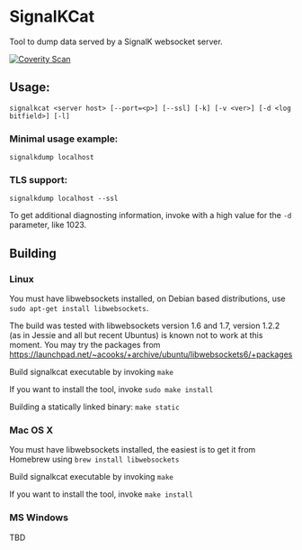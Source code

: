 # SignalKCat

Tool to dump data served by a SignalK websocket server.

[![Coverity Scan](https://img.shields.io/coverity/scan/8281.svg)](https://scan.coverity.com/projects/nohal-signalkcat)

## Usage:
```
signalkcat <server host> [--port=<p>] [--ssl] [-k] [-v <ver>] [-d <log bitfield>] [-l]
```

### Minimal usage example:
```
signalkdump localhost
```

### TLS support:
```
signalkdump localhost --ssl
```

To get additional diagnosting information, invoke with a high value for the ```-d``` parameter, like 1023.

## Building

### Linux
You must have libwebsockets installed, on Debian based distributions, use ```sudo apt-get install libwebsockets```.

The build was tested with libwebsockets version 1.6 and 1.7, version 1.2.2 (as in Jessie and all but recent Ubuntus) is known not to work at this moment. You may try the packages from https://launchpad.net/~acooks/+archive/ubuntu/libwebsockets6/+packages

Build signalkcat executable by invoking ```make```

If you want to install the tool, invoke ```sudo make install```

Building a statically linked binary: ```make static```

### Mac OS X
You must have libwebsockets installed, the easiest is to get it from Homebrew using ```brew install libwebsockets```

Build signalkcat executable by invoking ```make```

If you want to install the tool, invoke ```make install```

### MS Windows
TBD
